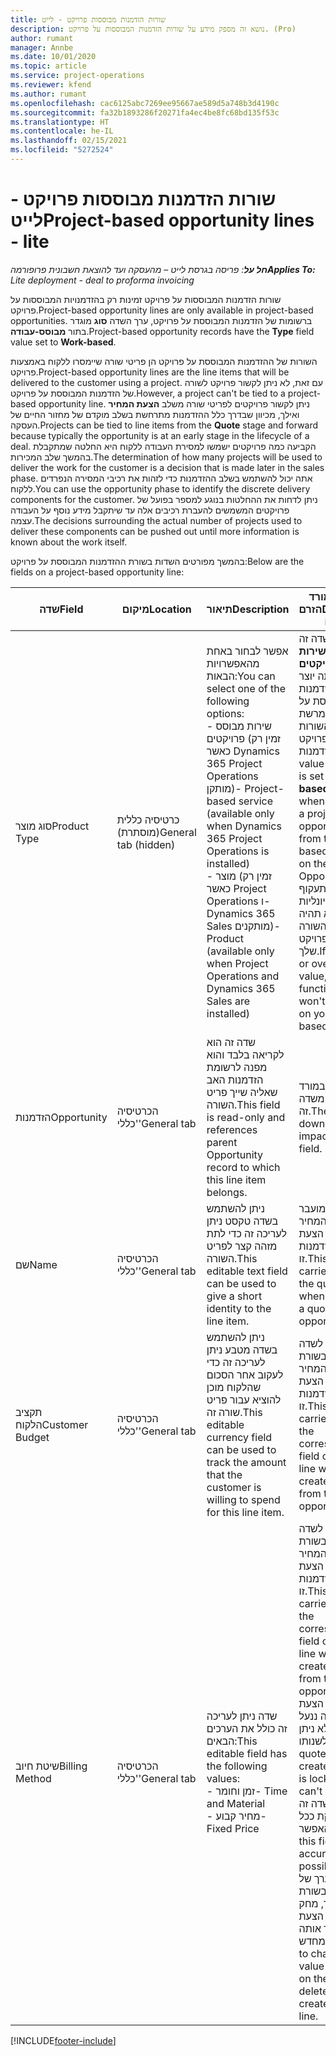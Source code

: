```yaml
---
title: שורות הזדמנות מבוססות פרויקט - לייט
description: נושא זה מספק מידע על שורות הזדמנות המבוססות על פרויקט. (Pro)
author: rumant
manager: Annbe
ms.date: 10/01/2020
ms.topic: article
ms.service: project-operations
ms.reviewer: kfend
ms.author: rumant
ms.openlocfilehash: cac6125abc7269ee95667ae589d5a748b3d4190c
ms.sourcegitcommit: fa32b1893286f20271fa4ec4be8fc68bd135f53c
ms.translationtype: HT
ms.contentlocale: he-IL
ms.lasthandoff: 02/15/2021
ms.locfileid: "5272524"
---
```

# <a name="project-based-opportunity-lines---lite"></a><span data-ttu-id="53291-104">שורות הזדמנות מבוססות פרויקט - לייט</span><span class="sxs-lookup"><span data-stu-id="53291-104">Project-based opportunity lines - lite</span></span>

<span data-ttu-id="53291-105">_**חל על**: פריסה בגרסת לייט – מהעסקה ועד להוצאת חשבונית פרופורמה_</span><span class="sxs-lookup"><span data-stu-id="53291-105">_**Applies To:** Lite deployment - deal to proforma invoicing_</span></span>

<span data-ttu-id="53291-106">שורות הזדמנות המבוססות על פרויקט זמינות רק בהזדמנויות המבוססות על פרויקט.</span><span class="sxs-lookup"><span data-stu-id="53291-106">Project-based opportunity lines are only available in project-based opportunities.</span></span> <span data-ttu-id="53291-107">ברשומות של הזדמנות המבוססת על פרויקט, ערך השדה **סוג** מוגדר בתור **מבוסס-עבודה**.</span><span class="sxs-lookup"><span data-stu-id="53291-107">Project-based opportunity records have the **Type** field value set to **Work-based**.</span></span>

<span data-ttu-id="53291-108">השורות של ההזדמנות המבוססת על פרויקט הן פריטי שורה שיימסרו ללקוח באמצעות פרויקט.</span><span class="sxs-lookup"><span data-stu-id="53291-108">Project-based opportunity lines are the line items that will be delivered to the customer using a project.</span></span> <span data-ttu-id="53291-109">עם זאת, לא ניתן לקשור פרויקט לשורה של הזדמנות המבוססת על פרויקט.</span><span class="sxs-lookup"><span data-stu-id="53291-109">However, a project can't be tied to a project-based opportunity line.</span></span> <span data-ttu-id="53291-110">ניתן לקשור פרויקטים לפריטי שורה משלב **הצעת המחיר** ואילך, מכיוון שבדרך כלל ההזדמנות מתרחשת בשלב מוקדם של מחזור החיים של העסקה.</span><span class="sxs-lookup"><span data-stu-id="53291-110">Projects can be tied to line items from the **Quote** stage and forward because typically the opportunity is at an early stage in the lifecycle of a deal.</span></span> <span data-ttu-id="53291-111">הקביעה כמה פרויקטים ישמשו למסירת העבודה ללקוח היא החלטה שמתקבלת בהמשך שלב המכירות.</span><span class="sxs-lookup"><span data-stu-id="53291-111">The determination of how many projects will be used to deliver the work for the customer is a decision that is made later in the sales phase.</span></span> <span data-ttu-id="53291-112">אתה יכול להשתמש בשלב ההזדמנות כדי לזהות את רכיבי המסירה הנפרדים ללקוח.</span><span class="sxs-lookup"><span data-stu-id="53291-112">You can use the opportunity phase to identify the discrete delivery components for the customer.</span></span> <span data-ttu-id="53291-113">ניתן לדחות את ההחלטות בנוגע למספר בפועל של פרויקטים המשמשים להעברת רכיבים אלה עד שיתקבל מידע נוסף על העבודה עצמה.</span><span class="sxs-lookup"><span data-stu-id="53291-113">The decisions surrounding the actual number of projects used to deliver these components can be pushed out until more information is known about the work itself.</span></span>

<span data-ttu-id="53291-114">בהמשך מפורטים השדות בשורת ההזדמנות המבוססת על פרויקט:</span><span class="sxs-lookup"><span data-stu-id="53291-114">Below are the fields on a project-based opportunity line:</span></span>

| <span data-ttu-id="53291-115">**שדה**</span><span class="sxs-lookup"><span data-stu-id="53291-115">**Field**</span></span> | <span data-ttu-id="53291-116">**מיקום**</span><span class="sxs-lookup"><span data-stu-id="53291-116">**Location**</span></span> | <span data-ttu-id="53291-117">**תיאור**</span><span class="sxs-lookup"><span data-stu-id="53291-117">**Description**</span></span> | <span data-ttu-id="53291-118">**השפעה במורד הזרם**</span><span class="sxs-lookup"><span data-stu-id="53291-118">**Downstream impact**</span></span> |
| --- | --- | --- | --- |
| <span data-ttu-id="53291-119">סוג מוצר</span><span class="sxs-lookup"><span data-stu-id="53291-119">Product Type</span></span> | <span data-ttu-id="53291-120">כרטיסיה כללית (מוסתרת)</span><span class="sxs-lookup"><span data-stu-id="53291-120">General tab (hidden)</span></span> | <span data-ttu-id="53291-121">אפשר לבחור באחת מהאפשרויות הבאות:</span><span class="sxs-lookup"><span data-stu-id="53291-121">You can select one of the following options:</span></span></br><span data-ttu-id="53291-122">- שירות מבוסס פרויקטים (זמין רק כאשר Dynamics 365 Project Operations מותקן)</span><span class="sxs-lookup"><span data-stu-id="53291-122">- Project-based service (available only when Dynamics 365 Project Operations is installed)</span></span></br><span data-ttu-id="53291-123">- מוצר (זמין רק כאשר Project Operations ו- Dynamics 365 Sales מותקנים)</span><span class="sxs-lookup"><span data-stu-id="53291-123">- Product (available only when Project Operations and Dynamics 365 Sales are installed)</span></span> | <span data-ttu-id="53291-124">הערך של שדה זה מוגדר בתור **שירות מבוסס-פרויקטים** כאשר אתה יוצר שורת הזדמנות המבוססת על פרויקט מרשת השורות מבוססת-הפרויקט בהזדמנות.</span><span class="sxs-lookup"><span data-stu-id="53291-124">The value of this field is set to **Project-based service** when you create a project-based opportunity line from the project-based lines grid on the Opportunity.</span></span> <br> <span data-ttu-id="53291-125">אם תשנה או תעקוף ערך זה, פונקציונליות הפרויקט לא תהיה זמינה בפריטי השורה מבוססי הפרויקט שלך.</span><span class="sxs-lookup"><span data-stu-id="53291-125">If you change or override this value, the project functionality won't be enabled on your project-based line items.</span></span> |
| <span data-ttu-id="53291-126">הזדמנות</span><span class="sxs-lookup"><span data-stu-id="53291-126">Opportunity</span></span> | <span data-ttu-id="53291-127">הכרטיסיה 'כללי'</span><span class="sxs-lookup"><span data-stu-id="53291-127">General tab</span></span> | <span data-ttu-id="53291-128">שדה זה הוא לקריאה בלבד והוא מפנה לרשומת הזדמנות האב שאליה שייך פריט השורה.</span><span class="sxs-lookup"><span data-stu-id="53291-128">This field is read-only and references parent Opportunity record to which this line item belongs.</span></span> | <span data-ttu-id="53291-129">אין השפעה במורד הזרם משדה זה.</span><span class="sxs-lookup"><span data-stu-id="53291-129">There is no downstream impact from this field.</span></span> |
| <span data-ttu-id="53291-130">שם</span><span class="sxs-lookup"><span data-stu-id="53291-130">Name</span></span> | <span data-ttu-id="53291-131">הכרטיסיה 'כללי'</span><span class="sxs-lookup"><span data-stu-id="53291-131">General tab</span></span> | <span data-ttu-id="53291-132">ניתן להשתמש בשדה טקסט ניתן לעריכה זה כדי לתת מזהה קצר לפריט השורה.</span><span class="sxs-lookup"><span data-stu-id="53291-132">This editable text field can be used to give a short identity to the line item.</span></span> | <span data-ttu-id="53291-133">ערך זה מועבר לשורת הצעת המחיר כשאתה יוצר הצעת מחיר מהזדמנות זו.</span><span class="sxs-lookup"><span data-stu-id="53291-133">This value is carried over to the quote line when you create a quote from this opportunity.</span></span> |
| <span data-ttu-id="53291-134">תקציב הלקוח</span><span class="sxs-lookup"><span data-stu-id="53291-134">Customer Budget</span></span> | <span data-ttu-id="53291-135">הכרטיסיה 'כללי'</span><span class="sxs-lookup"><span data-stu-id="53291-135">General tab</span></span> | <span data-ttu-id="53291-136">ניתן להשתמש בשדה מטבע ניתן לעריכה זה כדי לעקוב אחר הסכום שהלקוח מוכן להוציא עבור פריט שורה זה.</span><span class="sxs-lookup"><span data-stu-id="53291-136">This editable currency field can be used to track the amount that the customer is willing to spend for this line item.</span></span> | <span data-ttu-id="53291-137">ערך זה מועבר לשדה המתאים בשורת הצעת המחיר כשאתה יוצר הצעת מחיר מהזדמנות זו.</span><span class="sxs-lookup"><span data-stu-id="53291-137">This value is carried over to the corresponding field on the quote line when you create a quote from this opportunity.</span></span> |
| <span data-ttu-id="53291-138">שיטת חיוב</span><span class="sxs-lookup"><span data-stu-id="53291-138">Billing Method</span></span> | <span data-ttu-id="53291-139">הכרטיסיה 'כללי'</span><span class="sxs-lookup"><span data-stu-id="53291-139">General tab</span></span> | <span data-ttu-id="53291-140">שדה ניתן לעריכה זה כולל את הערכים הבאים:</span><span class="sxs-lookup"><span data-stu-id="53291-140">This editable field has the following values:</span></span></br><span data-ttu-id="53291-141">- זמן וחומר</span><span class="sxs-lookup"><span data-stu-id="53291-141">- Time and Material</span></span></br><span data-ttu-id="53291-142">- מחיר קבוע</span><span class="sxs-lookup"><span data-stu-id="53291-142">- Fixed Price</span></span> | <span data-ttu-id="53291-143">ערך זה מועבר לשדה המתאים בשורת הצעת המחיר כשאתה יוצר הצעת מחיר מהזדמנות זו.</span><span class="sxs-lookup"><span data-stu-id="53291-143">This value is carried over to the corresponding field on the quote line when you create a quote from this opportunity.</span></span> <span data-ttu-id="53291-144">לאחר יצירת שורת הצעת המחיר, השדה ננעל ולא ניתן לשנותו.</span><span class="sxs-lookup"><span data-stu-id="53291-144">After the quote line is created, the field is locked and can't be changed.</span></span> <span data-ttu-id="53291-145">הקצה ערך שדה זה בצורה מדויקת ככל האפשר.</span><span class="sxs-lookup"><span data-stu-id="53291-145">Assign this field value as accurately as possible.</span></span> <span data-ttu-id="53291-146">אם עליך לשנות את הערך של שדה זה בשורת הצעת המחיר, מחק את שורת הצעת המחיר וצור אותה מחדש.</span><span class="sxs-lookup"><span data-stu-id="53291-146">If you need to change the value of this field on the quote line, delete and re-create the quote line.</span></span> |


[!INCLUDE[footer-include](../../includes/footer-banner.md)]